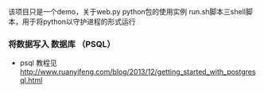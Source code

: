 该项目只是一个demo，关于web.py python包的使用实例
run.sh脚本三shell脚本，用于将python以守护进程的形式运行


### 将数据写入 数据库 （PSQL）
- psql 教程见 http://www.ruanyifeng.com/blog/2013/12/getting_started_with_postgresql.html